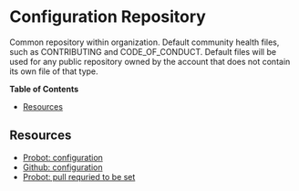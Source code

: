 
# Configuration Repository

Common repository within organization.
Default community health files, such as CONTRIBUTING and CODE_OF_CONDUCT. Default files will be used for any public repository owned by the account that does not contain its own file of that type.

<!-- START doctoc generated TOC please keep comment here to allow auto update -->
<!-- DON'T EDIT THIS SECTION, INSTEAD RE-RUN doctoc TO UPDATE -->
**Table of Contents**

- [Resources](#resources)

<!-- END doctoc generated TOC please keep comment here to allow auto update -->

## Resources

- [Probot: configuration](https://github.com/probot/probot-config)
- [Github: configuration][1]
- [Probot: pull requried to be set](https://wei.github.io/pull/)

[1]: https://docs.github.com/en/communities/setting-up-your-project-for-healthy-contributions/creating-a-default-community-health-file
